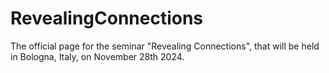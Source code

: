 # RevealingConnections

The official page for the seminar "Revealing Connections", that will be held in Bologna, Italy, on November 28th 2024.
